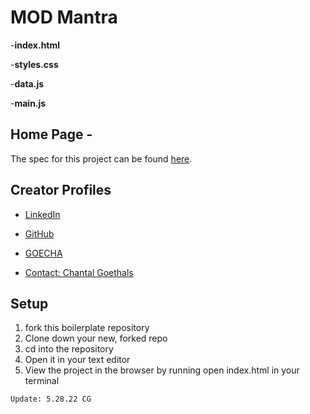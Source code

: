 # **MOD Mantra**



 -**index.html**

 -**styles.css**

 -**data.js**

 -**main.js**


## **Home Page** -






The spec for this project can be found [here](https://frontend.turing.io/projects/module-1/self-care-center.html).

## **Creator Profiles**

- [LinkedIn](https://www.linkedin.com/in/chantalgoethalsgoecha/)

- [GitHub](https://github.com/GOECHA)

- [GOECHA](https://www.goecha.com/)

- [Contact: Chantal Goethals](mailto:chatalgoethals@gmail.com)

## Setup

1. fork this boilerplate repository
2. Clone down your new, forked repo
3. cd into the repository
4. Open it in your text editor
5. View the project in the browser by running open index.html in your terminal

```
Update: 5.28.22 CG
